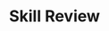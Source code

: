 ---
title: Skill Review

source:
- title: Common Core Basics
  subject: Social Studies
  chapter: 5
  toc_type: Lesson Review
  toc_number: 5.7
  pages: 218 - 223

questions:
  - excerpt: 1, 2, 3, 4, 5, 6, 7, 8
    text: >
      Select goods or service to identify the following products.
  - number: 1
    text: magazine      
    choice:
      - option: Good
      - option: Service
    answer:
      - option: Good
  - number: 2
    text: eye exam      
    choice:
      - option: Good
      - option: Service
    answer:
      - option: Service
  - number: 3
    text: car      
    choice:
      - option: Good
      - option: Service
    answer:
      - option: Good
  - number: 4
    text: manicure      
    choice:
      - option: Good
      - option: Service
    answer:
      - option: Service
  - number: 5
    text: tutoring      
    choice:
      - option: Good
      - option: Service
    answer:
      - option: Service
  - number: 6
    text: laptop      
    choice:
      - option: Good
      - option: Service
    answer:
      - option: Good
  - number: 7
    text: mail delivery      
    choice:
      - option: Good
      - option: Service
    answer:
      - option: Service
  - number: 8
    text: sandwich      
    choice:
      - option: Good
      - option: Service
    answer:
      - option: Good
  - number: 9
    text: Which of these is a service?
    choice:
      - option: A
        text: a shoe
      - option: B
        text: a shoebox
      - option: C
        text: a shoeshine
      - option: D
        text: a shoelace
    answer:
      - option: C
        text: >
          A service is an action performed for someone else. A shoeshine is an action. The other choices are goods, or objects.
  - number: 10
    text: Which are the input for a laundromat?
    choice:
      - option: A
        text: soap, laundry carts
      - option: B
        text: electricity, water
      - option: C
        text: washing machines, dryers
      - option: D
        text: all of the above
    answer:
      - option: D
        text: >
          At a laundromat, laundry is washed with laundry soap in washing machines that use electricity and water. Customers use laundry carts to carry laundry from washing machines to dryers. Therefore, all these elements are input for the laundromat.
  - excerpt: 11
    text: 
      ec·o·nom·ic (adjective) relating to the economy or to business<br />
      trans- (prefix) across, through, or with<br />
      ac·tion (noun) the process of doing something
  - number: 11
    text: What is an economic transaction? Give an example of an economic transaction you made today.
    choice:
      - option: blank
    answer:
      - text: >
          Sample answer: An economic transaction is the process of doing business with someone. I made an economic transaction today when I paid my bus fare.
        
layout: cc_review
---